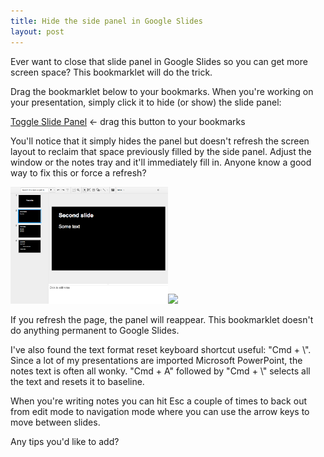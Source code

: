```yaml
---
title: Hide the side panel in Google Slides
layout: post
---
```


Ever want to close that slide panel in Google Slides so you can get more screen space?  This
bookmarklet will do the trick.

Drag the bookmarklet below to your bookmarks. When you're working on your
presentation, simply click it to hide (or show) the slide panel:

<a class="btn btn-primary btn-lg"
   href="javascript:(function (){var e=document.getElementById('filmstrip');e.style.display=(e.style.display=='')?'none':'';})();void(0)"
   onclick="void(0)">Toggle Slide Panel</a> ←  drag this button to your bookmarks

You'll notice that it simply hides the panel but doesn't refresh the screen
layout to reclaim that space previously filled by the side panel.  Adjust the
window or the notes tray and it'll immediately fill in.  Anyone know a good
way to fix this or force a refresh?

<img style="width:50%;display:inline" src="/images/panel-shown.png"><img style="width:50%;display:inline" src="/images/panel-hidden.png">

If you refresh the page, the panel will reappear.  This bookmarklet doesn't do
anything permanent to Google Slides.

I've also found the text format reset keyboard shortcut useful: "Cmd + \\".
Since a lot of my presentations are imported Microsoft PowerPoint, the notes
text is often all wonky. "Cmd + A" followed by "Cmd + \\" selects all the text
and resets it to baseline.

When you're writing notes you can hit Esc a couple of times to back out from
edit mode to navigation mode where you can use the arrow keys to move between
slides.

Any tips you'd like to add?
